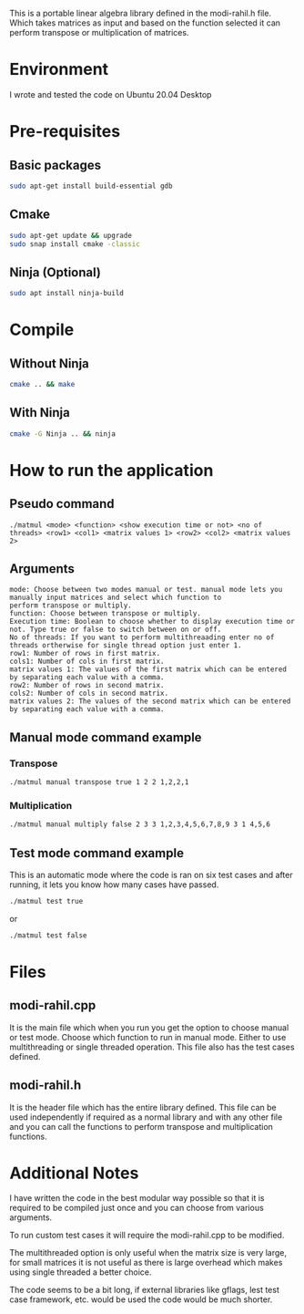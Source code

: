 This is a portable linear algebra library defined in the modi-rahil.h file. Which takes matrices as input and
based on the function selected it can perform transpose or multiplication of matrices.

# Environment
I wrote and tested the code on Ubuntu 20.04 Desktop

# Pre-requisites
## Basic packages
```bash
sudo apt-get install build-essential gdb
```

## Cmake
```bash
sudo apt-get update && upgrade
sudo snap install cmake -classic
```
## Ninja (Optional)
```bash
sudo apt install ninja-build
```
# Compile
## Without Ninja
```bash
cmake .. && make
```
## With Ninja
```bash
cmake -G Ninja .. && ninja
```

# How to run the application
## Pseudo command
`./matmul <mode> <function> <show execution time or not> <no of threads> <row1> <col1> <matrix values 1> <row2> <col2> <matrix values 2>`

## Arguments
```
mode: Choose between two modes manual or test. manual mode lets you manually input matrices and select which function to
perform transpose or multiply.
function: Choose between transpose or multiply.
Execution time: Boolean to choose whether to display execution time or not. Type true or false to switch between on or off.
No of threads: If you want to perform multithreaading enter no of threads ortherwise for single thread option just enter 1.
row1: Number of rows in first matrix.
cols1: Number of cols in first matrix.
matrix values 1: The values of the first matrix which can be entered by separating each value with a comma.
row2: Number of rows in second matrix.
cols2: Number of cols in second matrix.
matrix values 2: The values of the second matrix which can be entered by separating each value with a comma.
```
## Manual mode command example
### Transpose
```bash
./matmul manual transpose true 1 2 2 1,2,2,1
```
### Multiplication
```bash
./matmul manual multiply false 2 3 3 1,2,3,4,5,6,7,8,9 3 1 4,5,6
```
## Test mode command example
This is an automatic mode where the code is ran on six test cases and after running, it lets you know how many cases have passed.

```bash
./matmul test true
``` 
or
```bash
./matmul test false
```
# Files
## modi-rahil.cpp
It is the main file which when you run you get the option to choose manual or test mode. Choose which function to run in
manual mode. Either to use multithreading or single threaded operation. This file also has the test cases defined.
## modi-rahil.h
It is the header file which has the entire library defined. This file can be used independently if required as a normal
library and with any other file and you can call the functions to perform transpose and multiplication functions.

# Additional Notes
I have written the code in the best modular way possible so that it is required to be compiled just once and you can
choose from various arguments.

To run custom test cases it will require the modi-rahil.cpp to be modified.

The multithreaded option is only useful when the matrix size is very large, for small matrices it is not useful as there
is large overhead which makes using single threaded a better choice.

The code seems to be a bit long, if external libraries like gflags, lest test case framework, etc. would be used the
code would be much shorter.